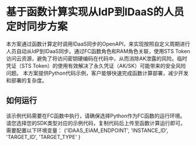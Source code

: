 # 基于函数计算实现从IdP到IDaaS的人员定时同步方案

本方案通过函数计算定时调用IDaaS同步的OpenAPI，来实现按照自定义周期进行人员自动从IdP到IDaaS同步。通过FC函数角色和RAM角色关联，使用STS Token访问云资源，避免了将访问密钥硬编码在代码中，从而消除AK泄露的风险。临时凭证（STS Token）的使用有效解决了永久凭证（AK/SK）可能带来的安全风险问题。 本方案提供Python代码示例，客户能够快速完成函数计算部署，减少开发和部署的复杂度。

## 如何运行
该示例代码需要在FC函数中执行，请确保选择Python作为FC函数的运行环境。
请您选择您的SDK类型对应的示例代码，复制代码后上传至函数计算运行即可。
需要配置以下环境变量：
{'IDAAS_EIAM_ENDPOINT',
  'INSTANCE_ID',
  'TARGET_ID',
  'TARGET_TYPE'
 }